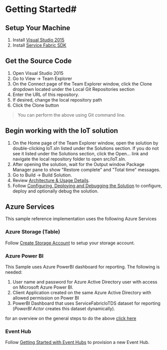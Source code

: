 # Getting Started#

## Setup Your Machine ##
1. Install [Visual Studio 2015](http://go.microsoft.com/fwlink/?LinkId=517106)
2. Install [Service Fabric SDK](https://azure.microsoft.com/en-us/documentation/articles/service-fabric-get-started/)

## Get the Source Code ##
1. Open Visual Studio 2015
2. Go to View -> Team Explorer
3. On the Connect page of the Team Explorer window, click the Clone dropdown located under the Local Git Repositories section
4. Enter the URL of this repository. 
5. If desired, change the local repository path
6. Click the Clone button

> You can perform the above using Git command line. 

## Begin working with the IoT solution ##
1. On the Home page of the Team Explorer window, open the solution by double-clicking IoT.sln listed under the Solutions section.  If you do not see it listed under the Solutions section, click the Open... link and navigate the local repository folder to open src/IoT.sln.
2. After opening the solution, wait for the Output window Package Manager pane to show "Restore complete" and "Total time" messages.
3. Go to Build -> Build Solution.
4. Review [Architecture & Usage Details](./Architecture.md).
5. Follow [Configuring, Deploying and Debugging the Solution](./ConfigureDeploy.md) to configure, deploy and optionally debug the solution.


## Azure Services ##
This sample reference implementation uses the following Azure Services

### Azure Storage (Table) ###
Follow [Create Storage Account](https://azure.microsoft.com/en-us/documentation/articles/storage-dotnet-how-to-use-tables/) to setup your storage account. 

### Azure Power BI ###
This Sample uses Azure PowerBI dashboard for reporting. The following is needed:

1. User name and password for Azure Active Directory user with access on Microsoft Azure Power BI.
2. Client Application created on the same Azure Active Directory with allowed permission on Power BI 
3. PowerBI Dashboard that uses ServiceFabricIoTDS dataset for reporting (*PowerBI Actor* creates this dataset dynamically). 

for an overview on the general steps to do the above [click here](https://msdn.microsoft.com/en-us/library/mt186158.aspx)

### Event Hub ###
Follow [Getting Started with Event Hubs](https://azure.microsoft.com/en-us/documentation/articles/event-hubs-csharp-ephcs-getstarted/) to provision a new Event Hub.